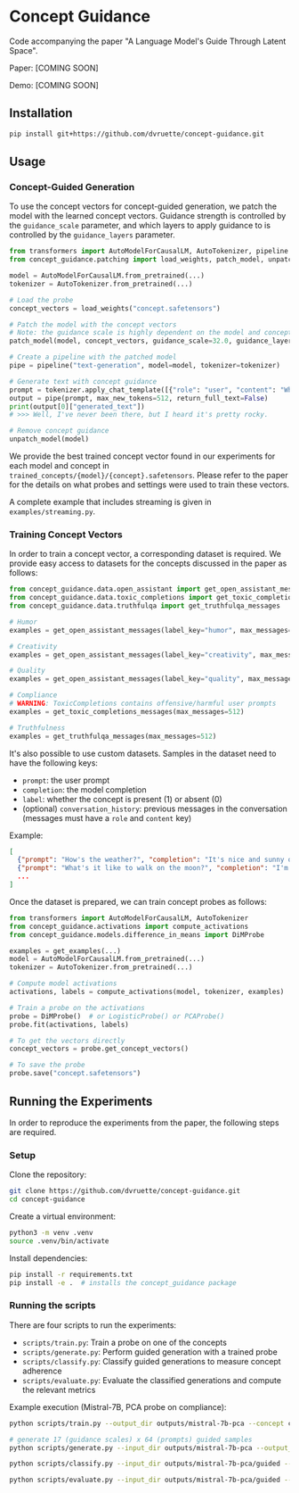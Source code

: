 # Concept Guidance

Code accompanying the paper "A Language Model's Guide Through Latent Space".

Paper: [COMING SOON]

Demo: [COMING SOON]


## Installation

```bash
pip install git+https://github.com/dvruette/concept-guidance.git
```

## Usage

### Concept-Guided Generation

To use the concept vectors for concept-guided generation, we patch the model with the learned concept vectors.
Guidance strength is controlled by the `guidance_scale` parameter, and which layers to apply guidance to is controlled by the `guidance_layers` parameter.

```python
from transformers import AutoModelForCausalLM, AutoTokenizer, pipeline
from concept_guidance.patching import load_weights, patch_model, unpatch_model

model = AutoModelForCausalLM.from_pretrained(...)
tokenizer = AutoTokenizer.from_pretrained(...)

# Load the probe
concept_vectors = load_weights("concept.safetensors")

# Patch the model with the concept vectors
# Note: the guidance scale is highly dependent on the model and concept
patch_model(model, concept_vectors, guidance_scale=32.0, guidance_layers=range(16, 32))

# Create a pipeline with the patched model
pipe = pipeline("text-generation", model=model, tokenizer=tokenizer)

# Generate text with concept guidance
prompt = tokenizer.apply_chat_template([{"role": "user", "content": "What's it like to walk on the moon?"}], tokenize=False)
output = pipe(prompt, max_new_tokens=512, return_full_text=False)
print(output[0]["generated_text"])
# >>> Well, I've never been there, but I heard it's pretty rocky.

# Remove concept guidance
unpatch_model(model)
```

We provide the best trained concept vector found in our experiments for each model and concept in `trained_concepts/{model}/{concept}.safetensors`.
Please refer to the paper for the details on what probes and settings were used to train these vectors.

A complete example that includes streaming is given in `examples/streaming.py`.

### Training Concept Vectors

In order to train a concept vector, a corresponding dataset is required.
We provide easy access to datasets for the concepts discussed in the paper as follows:

```python
from concept_guidance.data.open_assistant import get_open_assistant_messages
from concept_guidance.data.toxic_completions import get_toxic_completions_messages
from concept_guidance.data.truthfulqa import get_truthfulqa_messages

# Humor
examples = get_open_assistant_messages(label_key="humor", max_messages=512)

# Creativity
examples = get_open_assistant_messages(label_key="creativity", max_messages=512)

# Quality
examples = get_open_assistant_messages(label_key="quality", max_messages=512)

# Compliance
# WARNING: ToxicCompletions contains offensive/harmful user prompts
examples = get_toxic_completions_messages(max_messages=512)

# Truthfulness
examples = get_truthfulqa_messages(max_messages=512)
```

It's also possible to use custom datasets.
Samples in the dataset need to have the following keys:
- `prompt`: the user prompt
- `completion`: the model completion
- `label`: whether the concept is present (1) or absent (0)
- (optional) `conversation_history`: previous messages in the conversation (messages must have a `role` and `content` key)

Example:
```json
[
  {"prompt": "How's the weather?", "completion": "It's nice and sunny outside, thanks for asking!", "label": 1},
  {"prompt": "What's it like to walk on the moon?", "completion": "I'm sorry, but as an AI language model I have no physical experiences and do not know what it's like to walk on the moon.", "label": 0},
  ...
]
```


Once the dataset is prepared, we can train concept probes as follows:

```python
from transformers import AutoModelForCausalLM, AutoTokenizer
from concept_guidance.activations import compute_activations
from concept_guidance.models.difference_in_means import DiMProbe

examples = get_examples(...)
model = AutoModelForCausalLM.from_pretrained(...)
tokenizer = AutoTokenizer.from_pretrained(...)

# Compute model activations
activations, labels = compute_activations(model, tokenizer, examples)

# Train a probe on the activations
probe = DiMProbe()  # or LogisticProbe() or PCAProbe()
probe.fit(activations, labels)

# To get the vectors directly
concept_vectors = probe.get_concept_vectors()

# To save the probe
probe.save("concept.safetensors")
```


## Running the Experiments

In order to reproduce the experiments from the paper, the following steps are required.

### Setup

Clone the repository:
```bash
git clone https://github.com/dvruette/concept-guidance.git
cd concept-guidance
```

Create a virtual environment:
```bash
python3 -m venv .venv
source .venv/bin/activate
```

Install dependencies:
```bash
pip install -r requirements.txt
pip install -e .  # installs the concept_guidance package
```

### Running the scripts

There are four scripts to run the experiments:
- `scripts/train.py`: Train a probe on one of the concepts
- `scripts/generate.py`: Perform guided generation with a trained probe
- `scripts/classify.py`: Classify guided generations to measure concept adherence
- `scripts/evaluate.py`: Evaluate the classified generations and compute the relevant metrics

Example execution (Mistral-7B, PCA probe on compliance):
```bash
python scripts/train.py --output_dir outputs/mistral-7b-pca --concept compliance --model mistralai/Mistral-7B-v0.1 --do_few_shot --probe pca

# generate 17 (guidance scales) x 64 (prompts) guided samples
python scripts/generate.py --input_dir outputs/mistral-7b-pca --output_dir outputs/mistral-7b-pca/guided --concept compliance --model mistralai/Mistral-7B-v0.1 --do_few_shot --no-is_chat_model --guidance_scale -256 -192 -128 -96 -64 -32 -16 -8 0 8 16 32 64 96 128 192 256 --guidance_top_k 16

python scripts/classify.py --input_dir outputs/mistral-7b-pca/guided --concept compliance

python scripts/evaluate.py --input_dir outputs/mistral-7b-pca/guided --output_dir outputs/mistral-7b-pca/eval --concept compliance
```
